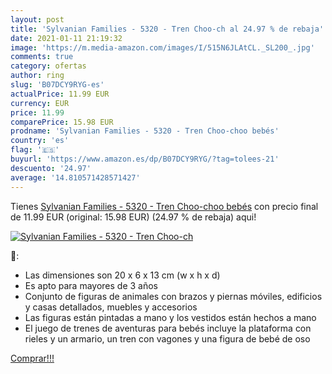 ```yaml
---
layout: post
title: 'Sylvanian Families - 5320 - Tren Choo-ch al 24.97 % de rebaja'
date: 2021-01-11 21:19:32
image: 'https://m.media-amazon.com/images/I/515N6JLAtCL._SL200_.jpg'
comments: true
category: ofertas
author: ring
slug: 'B07DCY9RYG-es'
actualPrice: 11.99 EUR
currency: EUR
price: 11.99
comparePrice: 15.98 EUR
prodname: 'Sylvanian Families - 5320 - Tren Choo-choo bebés'
country: 'es'
flag: '🇪🇸'
buyurl: 'https://www.amazon.es/dp/B07DCY9RYG/?tag=tolees-21'
descuento: '24.97'
average: '14.810571428571427'
---
```


Tienes [Sylvanian Families - 5320 - Tren Choo-choo bebés](https://www.amazon.es/dp/B07DCY9RYG/?tag=tolees-21) con precio final de  11.99 EUR (original: 15.98 EUR) (24.97 %  de rebaja) aqui!

[![Sylvanian Families - 5320 - Tren Choo-ch](https://m.media-amazon.com/images/I/515N6JLAtCL._SL200_.jpg)](https://www.amazon.es/dp/B07DCY9RYG/?tag=tolees-21)

🔎:

- Las dimensiones son 20 x 6 x 13 cm (w x h x d)
- Es apto para mayores de 3 años
- Conjunto de figuras de animales con brazos y piernas móviles, edificios y casas detallados, muebles y accesorios
- Las figuras están pintadas a mano y los vestidos están hechos a mano
- El juego de trenes de aventuras para bebés incluye la plataforma con rieles y un armario, un tren con vagones y una figura de bebé de oso

[Comprar!!!](https://www.amazon.es/dp/B07DCY9RYG/?tag=tolees-21)

